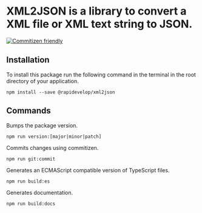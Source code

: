 # XML2JSON is a library to convert a XML file or XML text string to JSON.

[![Commitizen friendly](https://img.shields.io/badge/commitizen-friendly-brightgreen.svg)](http://commitizen.github.io/cz-cli/)

## Installation
To install this package run the following command in the terminal in the root directory of your application.
```
npm install --save @rapidevelop/xml2json
```

## Commands
Bumps the package version.
```
npm run version:[major|minor|patch]
```
Commits changes using commitizen.
```
npm run git:commit
```
Generates an ECMAScript compatible version of TypeScript files.
```
npm run build:es
```
Generates documentation.
```
npm run build:docs
```
